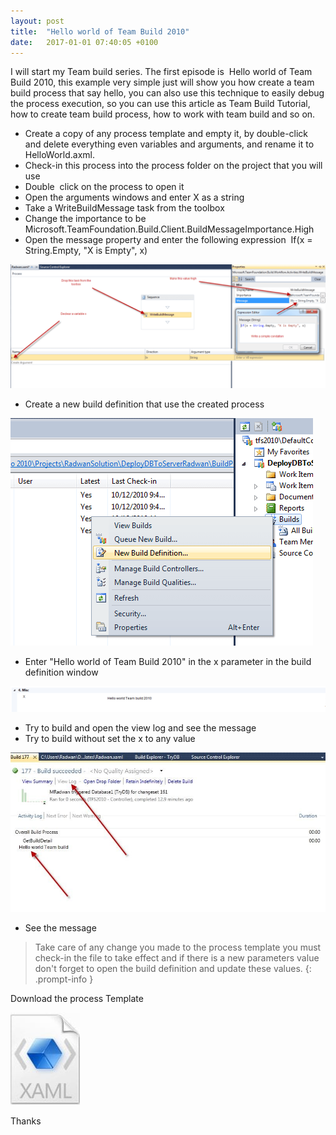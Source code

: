```yaml
---
layout: post
title:  "Hello world of Team Build 2010"
date:   2017-01-01 07:40:05 +0100
---
```


I will start my Team build series. The first episode is  Hello world of Team Build 2010, this example very simple just will show you how create a team build process that say hello, you can also use this technique to easily debug the process execution, so you can use this article as Team Build Tutorial, how to create team build process, how to work with team build and so on.

-   Create a copy of any process template and empty it, by double-click
    and delete everything even variables and arguments, and rename it to
    HelloWorld.axml.
-   Check-in this process into the process folder on the project that
    you will use
-   Double  click on the process to open it
-   Open the arguments windows and enter X as a string
-   Take a WriteBuildMessage task from the toolbox
-   Change the importance to be
    Microsoft.TeamFoundation.Build.Client.BuildMessageImportance.High
-   Open the message property and enter the following expression  If(x =
    String.Empty, \"X is Empty\", x)

![Process](/assets/images/2017/08/BuildProcess.png)

-   Create a new build definition that use the created process

![New Build Defination](/assets/images/2017/08/New-Build-Defination.png)

-   Enter \"Hello world of Team Build 2010\" in the x parameter in the
    build definition window

![Param](/assets/images/2017/08/Param.png)

-   Try to build and open the view log and see the message
-   Try to build without set the x to any value

![Result](/assets/images/2017/08/Result.jpg)

-   See the message
   
> Take care of any change you made to the process template you must check-in the file to take effect and if there is a new parameters value don\'t forget to open the build definition and update these values.
{: .prompt-info }

Download the process Template 

[![Download](/assets/images/2017/08/XAML-icon.jpg)](/assets/images/2017/08/Radwan.zip)


Thanks  

